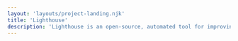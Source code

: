 ```yaml
---
layout: 'layouts/project-landing.njk'
title: 'Lighthouse'
description: 'Lighthouse is an open-source, automated tool for improving the quality of your web apps.'
---
```

